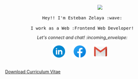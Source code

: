 
<p align="center">
  <img src="https://user-images.githubusercontent.com/124535888/229399788-9e77f144-5546-4de4-8436-50481bbae8fa.png" width="40%" align="right">
  <br><br>
  <samp>
    Hey!! I'm Esteban Zelaya :wave:
    <br><br>
    I work as a Web :Frontend Web Developer!
  </samp>
</p>

<p align="center"> 
  <i> Let's connect and chat! :incoming_envelope: </i>
</p>

<p align="center">
<a href="https://www.linkedin.com/in/esteban-zelaya-arge%C3%B1al-22317313a/"><img src="https://github.com/sarthak77/sarthak77/blob/master/icons/icons8-linkedin-circled-48.png" alt="LinkedIn"></a> &nbsp; &nbsp;
<a href="https://www.facebook.com/estebanzelaya123/"><img src="https://github.com/sarthak77/sarthak77/blob/master/icons/icons8-facebook-48.png" alt="Facebook"></a> &nbsp; &nbsp;
<a href="estebanzelaya123.ez41@gmail.com"><img src="https://github.com/sarthak77/sarthak77/blob/master/icons/icons8-gmail-48.png" alt="Gmail"></a> &nbsp; &nbsp;
</p>
<br><a href="download/acme-doc-2.0.1.txt" download="Acme Documentation (ver. 2.0.1).txt">Download Curriculum Vitae</a>




